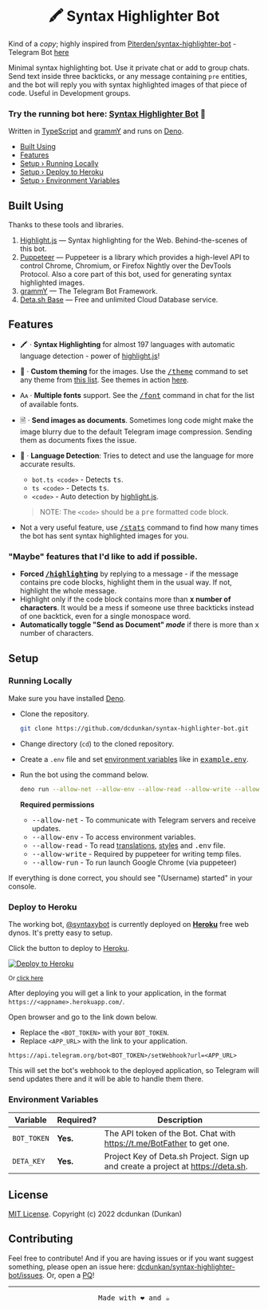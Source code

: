 <h1 align="center">🖍️ Syntax Highlighter Bot</h1>

Kind of a _copy_; highly inspired from
[Piterden/syntax-highlighter-bot](https://github.com/Piterden/syntax-highlighter-bot) -
Telegram Bot [here]()

Minimal syntax highlighting bot. Use it private chat or add to group chats. Send
text inside three backticks, or any message containing `pre` entities, and the
bot will reply you with syntax highlighted images of that piece of code. Useful
in Development groups.

### Try the running bot here: [Syntax Highlighter Bot](https://telegram.me/syntaxybot) 🚀

Written in [TypeScript](https://typescriptlang.org) and
[grammY](https://grammy.dev/) and runs on [Deno](https://deno.land/).

- [Built Using](#built-using)
- [Features](#features)
- [Setup › Running Locally](#running-locally)
- [Setup › Deploy to Heroku](#deploy-to-heroku)
- [Setup › Environment Variables](#environment-variables)

## Built Using

Thanks to these tools and libraries.

1. [Highlight.js][hljs] — Syntax highlighting for the Web. Behind-the-scenes of
   this bot.
2. [Puppeteer](https://pptr.dev) — Puppeteer is a library which provides a
   high-level API to control Chrome, Chromium, or Firefox Nightly over the
   DevTools Protocol. Also a core part of this bot, used for generating syntax
   highlighted images.
3. [grammY](https://grammy.dev) — The Telegram Bot Framework.
4. [Deta.sh Base](https://deta.sh) — Free and unlimited Cloud Database service.

## Features

- 🖍️ · **Syntax Highlighting** for almost 197 languages with automatic language
  detection - power of [highlight.js][hljs]!
- 🎨 · **Custom theming** for the images. Use the <ins><samp>/theme</samp></ins>
  command to set any theme from
  [this list](https://telegra.ph/Themes---Syntax-Highlighter-Bot-04-14). See
  themes in action [here](https://highlightjs.org/static/demo/).
- 🗛 · **Multiple fonts** support. See the <ins><samp>/font</samp></ins> command
  in chat for the list of available fonts.
- 🗎 · **Send images as documents**. Sometimes long code might make the image
  blurry due to the default Telegram image compression. Sending them as
  documents fixes the issue.
- 👀 · **Language Detection**: Tries to detect and use the language for more
  accurate results.
  - `bot.ts <code>` - Detects <samp>ts</samp>.
  - `ts <code>` - Detects <samp>ts</samp>.
  - `<code>` - Auto detection by [highlight.js][hljs].

  > NOTE: The `<code>` should be a <samp>pre</samp> formatted code block.
- Not a very useful feature, use <ins><samp>/stats</samp></ins> command to find
  how many times the bot has sent syntax highlighted images for you.

### "Maybe" features that I'd like to add if possible.

- <b>Forced <ins><samp>/highlight</samp></ins>ing</b> by replying to a message -
  if the message contains pre code blocks, highlight them in the usual way. If
  not, highlight the whole message.
- Highlight only if the code block contains more than <b><samp>x</samp> number
  of characters</b>. It would be a mess if someone use three backticks instead
  of one backtick, even for a single monospace word.
- <b>Automatically toggle "Send as Document" _mode_</b> if there is more than
  <samp>x</samp> number of characters.

## Setup

### Running Locally

Make sure you have installed [Deno](https://deno.land/).

- Clone the repository.
  ```bash
  git clone https://github.com/dcdunkan/syntax-highlighter-bot.git
  ```
- Change directory (`cd`) to the cloned repository.
- Create a `.env` file and set [environment variables](#environment-variables)
  like in <samp> [example.env](example.env)</samp>.
- Run the bot using the command below.
  ```bash
  deno run --allow-net --allow-env --allow-read --allow-write --allow-run --unstable mod.ts
  ```

  **Required permissions**
  - <samp>--allow-net</samp> - To communicate with Telegram servers and receive
    updates.
  - <samp>--allow-env</samp> - To access environment variables.
  - <samp>--allow-read</samp> - To read [translations](locales),
    [styles](src/styles/) and
    <samp>.env</samp> file.
  - <samp>--allow-write</samp> - Required by puppeteer for writing temp files.
  - <samp>--allow-run</samp> - To run launch Google Chrome (via puppeteer)

If everything is done correct, you should see "(Username) started" in your
console.

### Deploy to Heroku

The working bot, [@syntaxybot](https://telegram.me/syntaxybot) is currently
deployed on **[Heroku](https://heroku.com)** free web dynos. It's pretty easy to
setup.

Click the button to deploy to [Heroku](https://heroku.com).

[![Deploy to Heroku](https://www.herokucdn.com/deploy/button.svg)](https://heroku.com/deploy?template=https://github.com/dcdunkan/syntax-highlighter-bot)

<sub>Or
<a href="https://heroku.com/deploy?template=https://github.com/dcdunkan/syntax-highlighter-bot">click
here</a></sub>

After deploying you will get a link to your application, in the format
`https://<appname>.herokuapp.com/`.

Open browser and go to the link down below.

- Replace the `<BOT_TOKEN>` with your `BOT_TOKEN`.
- Replace `<APP_URL>` with the link to your application.

`https://api.telegram.org/bot<BOT_TOKEN>/setWebhook?url=<APP_URL>`

This will set the bot's webhook to the deployed application, so Telegram will
send updates there and it will be able to handle them there.

### Environment Variables

| Variable    | Required? | Description                                                                      |
| ----------- | --------- | -------------------------------------------------------------------------------- |
| `BOT_TOKEN` | **Yes.**  | The API token of the Bot. Chat with https://t.me/BotFather to get one.           |
| `DETA_KEY`  | **Yes.**  | Project Key of Deta.sh Project. Sign up and create a project at https://deta.sh. |

## License

[MIT License](LICENSE). Copyright (c) 2022 dcdunkan (Dunkan)

## Contributing

Feel free to contribute! And if you are having issues or if you want suggest
something, please open an issue here:
[dcdunkan/syntax-highlighter-bot/issues](https://github.com/dcdunkan/syntax-highlighter-bot/issues).
Or, open a [PQ](https://telegram.me/grammyjs/34358)!

---

<p align="center"><samp>Made with ❤️ and ☕</samp></p>

[hljs]: https://highlightjs.org
